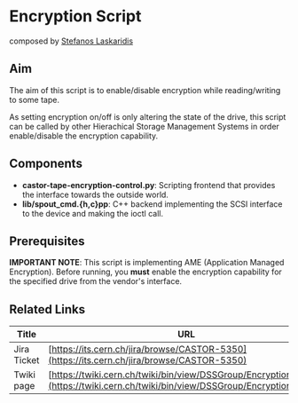 # Encryption Script

composed by [Stefanos Laskaridis](mailto:steve.laskaridis@cern.ch)

## Aim

The aim of this script is to enable/disable encryption while reading/writing to some tape.

As setting encryption on/off is only altering the state of the drive, this script can be called by other Hierachical Storage Management Systems in order enable/disable the encryption capability.

## Components

* **castor-tape-encryption-control.py**: Scripting frontend that provides the interface towards the outside world.
* **lib/spout_cmd.{h,c}pp**: C++ backend implementing the SCSI interface to the device and making the ioctl call.

## Prerequisites

**IMPORTANT NOTE**: This script is implementing AME (Application Managed Encryption). Before running, you **must** enable the encryption capability for the specified drive from the vendor's interface.


## Related Links

| Title | URL |
| --- | --- |
| Jira Ticket | [https://its.cern.ch/jira/browse/CASTOR-5350](https://its.cern.ch/jira/browse/CASTOR-5350) |
| Twiki page | [https://twiki.cern.ch/twiki/bin/view/DSSGroup/EncryptionProject](https://twiki.cern.ch/twiki/bin/view/DSSGroup/EncryptionProject) |
